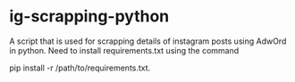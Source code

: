 # ig-scrapping-python
A script that is used for scrapping details of instagram posts using AdwOrd in python. Need to install requirements.txt using the command 

pip install -r /path/to/requirements.txt.
